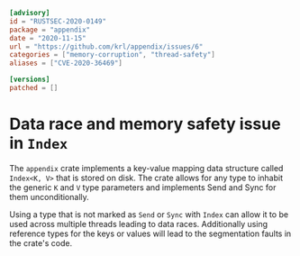 ```toml
[advisory]
id = "RUSTSEC-2020-0149"
package = "appendix"
date = "2020-11-15"
url = "https://github.com/krl/appendix/issues/6"
categories = ["memory-corruption", "thread-safety"]
aliases = ["CVE-2020-36469"]

[versions]
patched = []
```

# Data race and memory safety issue in `Index`

The `appendix` crate implements a key-value mapping data structure called
`Index<K, V>` that is stored on disk. The crate allows for any type to inhabit
the generic `K` and `V` type parameters and implements Send and Sync for them
unconditionally.

Using a type that is not marked as `Send` or `Sync` with `Index` can allow it
to be used across multiple threads leading to data races. Additionally using
reference types for the keys or values will lead to the segmentation faults
in the crate's code.
